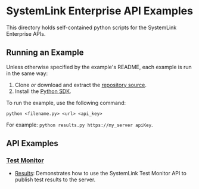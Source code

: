 SystemLink Enterprise API Examples
==============================

This directory holds self-contained python scripts for the
SystemLink Enterprise APIs. 

Running an Example
------------------

Unless otherwise specified by the example's README, each example is run in the
same way:

1. Clone _or_ download and extract the [repository source](https://github.com/ni/systemlink-enterprise-examples/archive/master.zip).
2. Install the [Python SDK](https://www.python.org/downloads/).

To run the example, use the following command:

```
python <filename.py> <url> <api_key>
```

For example: `python results.py https://my_server apiKey`.

API Examples
------------
### [Test Monitor](TestMonitor)

- [Results](TestMonitor/results.py): Demonstrates how to use the SystemLink Test Monitor API to publish test results to the server.